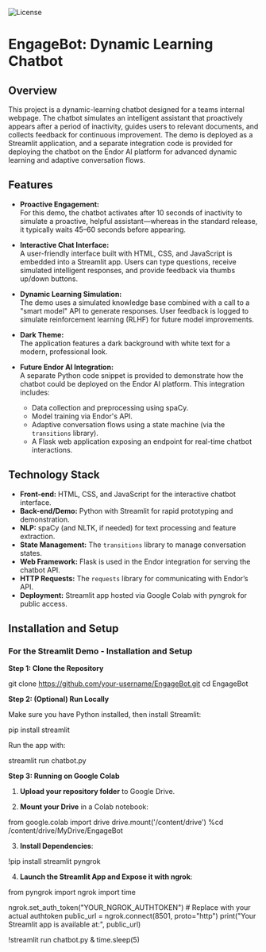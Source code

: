 ![License](https://img.shields.io/badge/license-MIT-blue.svg)

# EngageBot: Dynamic Learning Chatbot

## Overview

This project is a dynamic-learning chatbot designed for a teams internal webpage. The chatbot simulates an intelligent assistant that proactively appears after a period of inactivity, guides users to relevant documents, and collects feedback for continuous improvement. The demo is deployed as a Streamlit application, and a separate integration code is provided for deploying the chatbot on the Endor AI platform for advanced dynamic learning and adaptive conversation flows.

## Features

- **Proactive Engagement:**  
  For this demo, the chatbot activates after 10 seconds of inactivity to simulate a proactive, helpful assistant—whereas in the standard release, it typically waits 45–60 seconds before appearing.

- **Interactive Chat Interface:**  
  A user-friendly interface built with HTML, CSS, and JavaScript is embedded into a Streamlit app. Users can type questions, receive simulated intelligent responses, and provide feedback via thumbs up/down buttons.

- **Dynamic Learning Simulation:**  
  The demo uses a simulated knowledge base combined with a call to a "smart model" API to generate responses. User feedback is logged to simulate reinforcement learning (RLHF) for future model improvements.

- **Dark Theme:**  
  The application features a dark background with white text for a modern, professional look.

- **Future Endor AI Integration:**  
  A separate Python code snippet is provided to demonstrate how the chatbot could be deployed on the Endor AI platform. This integration includes:
  - Data collection and preprocessing using spaCy.
  - Model training via Endor's API.
  - Adaptive conversation flows using a state machine (via the `transitions` library).
  - A Flask web application exposing an endpoint for real-time chatbot interactions.

## Technology Stack

- **Front-end:** HTML, CSS, and JavaScript for the interactive chatbot interface.
- **Back-end/Demo:** Python with Streamlit for rapid prototyping and demonstration.
- **NLP:** spaCy (and NLTK, if needed) for text processing and feature extraction.
- **State Management:** The `transitions` library to manage conversation states.
- **Web Framework:** Flask is used in the Endor integration for serving the chatbot API.
- **HTTP Requests:** The `requests` library for communicating with Endor’s API.
- **Deployment:** Streamlit app hosted via Google Colab with pyngrok for public access.

## Installation and Setup

### For the Streamlit Demo - Installation and Setup

**Step 1: Clone the Repository**

git clone https://github.com/your-username/EngageBot.git
cd EngageBot

**Step 2: (Optional) Run Locally**

Make sure you have Python installed, then install Streamlit:

pip install streamlit

Run the app with:

streamlit run chatbot.py

**Step 3: Running on Google Colab**

1. **Upload your repository folder** to Google Drive.

2. **Mount your Drive** in a Colab notebook:

from google.colab import drive
drive.mount('/content/drive')
%cd /content/drive/MyDrive/EngageBot

3. **Install Dependencies**:

!pip install streamlit pyngrok

4. **Launch the Streamlit App and Expose it with ngrok**:

from pyngrok import ngrok
import time

ngrok.set_auth_token("YOUR_NGROK_AUTHTOKEN")  # Replace with your actual authtoken
public_url = ngrok.connect(8501, proto="http")
print("Your Streamlit app is available at:", public_url)

!streamlit run chatbot.py &
time.sleep(5)



